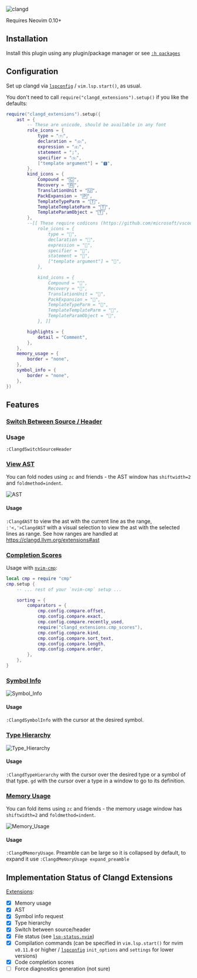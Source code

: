 ![clangd](https://user-images.githubusercontent.com/36493671/152692205-837ec826-54d0-4257-9894-cc1a7ac8a114.svg)

Requires Neovim 0.10+

## Installation

Install this plugin using any plugin/package manager or see [`:h packages`](https://neovim.io/doc/user/repeat.html#packages)

## Configuration

Set up clangd via [`lspconfig`](https://github.com/neovim/nvim-lspconfig) / `vim.lsp.start()`, as usual.

You don't need to call `require("clangd_extensions").setup()` if you like the defaults:

```lua
require("clangd_extensions").setup({
    ast = {
        -- These are unicode, should be available in any font
        role_icons = {
            type = "🄣",
            declaration = "🄓",
            expression = "🄔",
            statement = ";",
            specifier = "🄢",
            ["template argument"] = "🆃",
        },
        kind_icons = {
            Compound = "🄲",
            Recovery = "🅁",
            TranslationUnit = "🅄",
            PackExpansion = "🄿",
            TemplateTypeParm = "🅃",
            TemplateTemplateParm = "🅃",
            TemplateParamObject = "🅃",
        },
        --[[ These require codicons (https://github.com/microsoft/vscode-codicons)
            role_icons = {
                type = "",
                declaration = "",
                expression = "",
                specifier = "",
                statement = "",
                ["template argument"] = "",
            },

            kind_icons = {
                Compound = "",
                Recovery = "",
                TranslationUnit = "",
                PackExpansion = "",
                TemplateTypeParm = "",
                TemplateTemplateParm = "",
                TemplateParamObject = "",
            }, ]]

        highlights = {
            detail = "Comment",
        },
    },
    memory_usage = {
        border = "none",
    },
    symbol_info = {
        border = "none",
    },
})
```

## Features

### [Switch Between Source / Header](https://clangd.llvm.org/extensions#switch-between-sourceheader)

### Usage

`:ClangdSwitchSourceHeader`

### [View AST](https://clangd.llvm.org/extensions#ast)

You can fold nodes using `zc` and friends - the AST window has `shiftwidth=2` and `foldmethod=indent`.

![AST](https://user-images.githubusercontent.com/36493671/255611133-35f397d3-02f8-4d14-b70a-126be6c098fa.gif)

#### Usage

`:ClangdAST` to view the ast with the current line as the range, `:'<,'>ClangdAST` with a visual selection to view the ast with the selected lines as range.
See how ranges are handled at https://clangd.llvm.org/extensions#ast

### [Completion Scores](https://clangd.llvm.org/extensions#code-completion-scores)

Usage with [`nvim-cmp`](https://github.com/hrsh7th/nvim-cmp):

```lua
local cmp = require "cmp"
cmp.setup {
    -- ... rest of your `nvim-cmp` setup ...

    sorting = {
        comparators = {
            cmp.config.compare.offset,
            cmp.config.compare.exact,
            cmp.config.compare.recently_used,
            require("clangd_extensions.cmp_scores"),
            cmp.config.compare.kind,
            cmp.config.compare.sort_text,
            cmp.config.compare.length,
            cmp.config.compare.order,
        },
    },
}
```

### [Symbol Info](https://clangd.llvm.org/extensions#symbol-info-request)

![Symbol_Info](https://user-images.githubusercontent.com/36493671/152699367-dc928adf-d3ed-4e8e-a9d0-ca573f01c008.png)

#### Usage

`:ClangdSymbolInfo` with the cursor at the desired symbol.

### [Type Hierarchy](https://clangd.llvm.org/extensions#type-hierarchy)

![Type_Hierarchy](https://user-images.githubusercontent.com/36493671/255609950-80bebd4a-9800-432d-9f0c-5e5519eeba6f.gif)

#### Usage

`:ClangdTypeHierarchy` with the cursor over the desired type or a symbol of that type.
`gd` with the cursor over a type in a window to go to its definition.

### [Memory Usage](https://clangd.llvm.org/extensions#memory-usage)

You can fold items using `zc` and friends - the memory usage window has `shiftwidth=2` and `foldmethod=indent`.

![Memory_Usage](https://user-images.githubusercontent.com/36493671/152699322-9e537b1a-8253-45c1-ada3-752effeac39b.png)

#### Usage

`:ClangdMemoryUsage`. Preamble can be large so it is collapsed by default, to expand it use `:ClangdMemoryUsage expand_preamble`

## Implementation Status of Clangd Extensions

[Extensions](https://clangd.llvm.org/extensions):

- [X] Memory usage
- [X] AST
- [X] Symbol info request
- [X] Type hierarchy
- [X] Switch between source/header
- [X] File status (see [`lsp-status.nvim`](https://github.com/nvim-lua/lsp-status.nvim))
- [X] Compilation commands (can be specified in `vim.lsp.start()` for nvim `v0.11.0` or higher / [`lspconfig`](https://github.com/neovim/nvim-lspconfig) `init_options` and `settings` for lower versions)
- [X] Code completion scores
- [ ] Force diagnostics generation (not sure)
